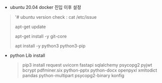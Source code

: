 - ubuntu 20.04 docker 진입 이후 설정

> '# ubuntu version check : cat /etc/issue
>
> apt-get update
>
> apt-get install -y git-core 
>
> apt install -y python3 python3-pip



- python Lib install

  > pip3 install request uvicorn fastapi sqlalchemy psycopg2 pyjwt bcrypt pdfminer.six python-pptx python-docx openpyxl xmltodict pandas python-multipart psycopg2-binary konfig